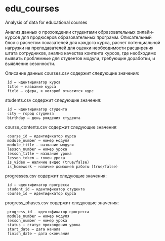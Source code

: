 # edu_courses
Analysis of data for educational courses 

Анализ данных о прохождении студентами образовательных онлайн-курсов для продюсеров образовательных программ. 
Описательный блок с расчетом показателей для каждого курса, расчет потенциальной нагрузки на преподавателей для оценки необходимости расширения штата сотрудников, анализ качества контента курсов, где необходимо выявить проблемные для студентов модули, требующие доработки,  и выявление сезонности.

Описание данных
courses.csv содержит следующие значения:

     id – идентификатор курса
     title – название курса
     field – сфера, к которой относится курс


students.csv содержит следующие значения:

     id – идентификатор студента
     city – город студента
     birthday – день рождения студента


course_contents.csv содержит следующие значения:

     course_id – идентификатор курса
     module_number – номер модуля
     module_title – название модуля
     lesson_number – номер урока
     lesson_title – название урока
     lesson_token – токен урока
     is_video – наличие видео (true/false)
     is_homework – наличие домашней работы (true/false)


progresses.csv содержит следующие значения:

     id – идентификатор прогресса
     student_id – идентификатор студента
     course_id – идентификатор курса


progress_phases.csv содержит следующие значения:

     progress_id – идентификатор прогресса
     module_number – номер модуля
     lesson_number – номер урока
     status – статус прохождения урока
     start_date – дата начала
     finish_date – дата окончания
